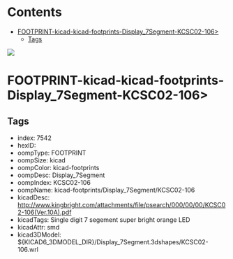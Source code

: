 



Contents
========

* [FOOTPRINT-kicad-kicad-footprints-Display_7Segment-KCSC02-106>](#footprint-kicad-kicad-footprints-display_7segment-kcsc02-106)
	* [Tags](#tags)
  
![][im]
# FOOTPRINT-kicad-kicad-footprints-Display_7Segment-KCSC02-106>

## Tags

- index: 7542
- hexID: 
- oompType: FOOTPRINT
- oompSize: kicad
- oompColor: kicad-footprints
- oompDesc: Display_7Segment
- oompIndex: KCSC02-106
- oompName: kicad-footprints/Display_7Segment/KCSC02-106
- kicadDesc: http://www.kingbright.com/attachments/file/psearch/000/00/00/KCSC02-106(Ver.10A).pdf
- kicadTags: Single digit 7 segement super bright orange LED
- kicadAttr: smd
- kicad3DModel: ${KICAD6_3DMODEL_DIR}/Display_7Segment.3dshapes/KCSC02-106.wrl



[im]: image.png
